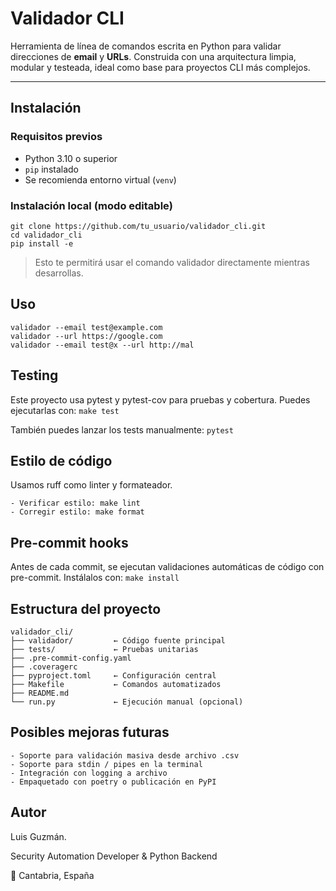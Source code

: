 # Validador CLI

Herramienta de línea de comandos escrita en Python para validar direcciones de **email** y **URLs**.
Construida con una arquitectura limpia, modular y testeada, ideal como base para proyectos CLI más complejos.

---

## Instalación

### Requisitos previos

- Python 3.10 o superior
- `pip` instalado
- Se recomienda entorno virtual (`venv`)

### Instalación local (modo editable)

```
git clone https://github.com/tu_usuario/validador_cli.git
cd validador_cli
pip install -e
```

> Esto te permitirá usar el comando validador directamente mientras desarrollas.

## Uso

```
validador --email test@example.com
validador --url https://google.com
validador --email test@x --url http://mal
```

## Testing

Este proyecto usa pytest y pytest-cov para pruebas y cobertura. Puedes ejecutarlas con:
`make test`

También puedes lanzar los tests manualmente: `pytest`

## Estilo de código

Usamos ruff como linter y formateador.

    - Verificar estilo: make lint
    - Corregir estilo: make format

## Pre-commit hooks

Antes de cada commit, se ejecutan validaciones automáticas de código con pre-commit.
Instálalos con: `make install`

## Estructura del proyecto

```
validador_cli/
├── validador/         ← Código fuente principal
├── tests/             ← Pruebas unitarias
├── .pre-commit-config.yaml
├── .coveragerc
├── pyproject.toml     ← Configuración central
├── Makefile           ← Comandos automatizados
├── README.md
└── run.py             ← Ejecución manual (opcional)
```

## Posibles mejoras futuras

    - Soporte para validación masiva desde archivo .csv
    - Soporte para stdin / pipes en la terminal
    - Integración con logging a archivo
    - Empaquetado con poetry o publicación en PyPI

## Autor

Luis Guzmán.

Security Automation Developer & Python Backend

📍 Cantabria, España
